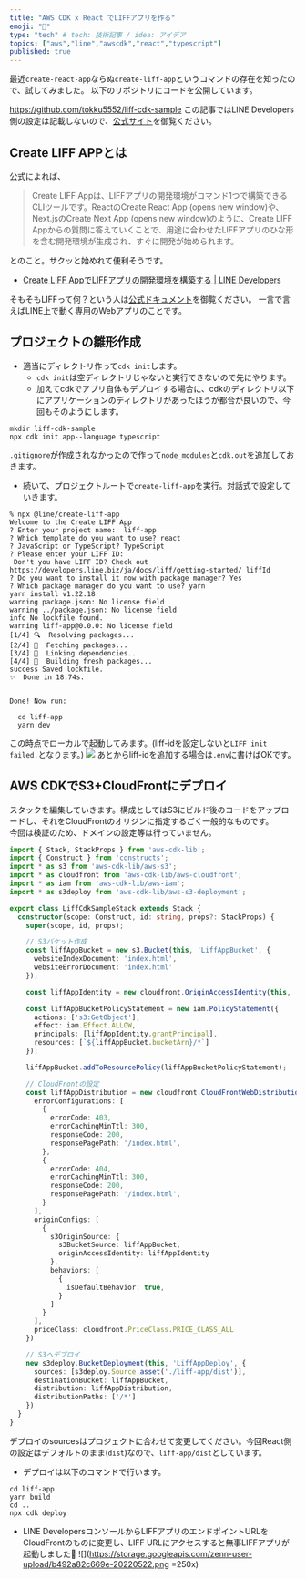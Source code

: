 ```yaml
---
title: "AWS CDK x React でLIFFアプリを作る"
emoji: "📑"
type: "tech" # tech: 技術記事 / idea: アイデア
topics: ["aws","line","awscdk","react","typescript"]
published: true
---
```


最近`create-react-app`ならぬ`create-liff-app`というコマンドの存在を知ったので、試してみました。
以下のリポジトリにコードを公開しています。

https://github.com/tokku5552/liff-cdk-sample
この記事ではLINE Developers側の設定は記載しないので、[公式サイト](https://developers.line.biz/ja/docs/liff/)を御覧ください。

## Create LIFF APPとは
公式によれば、
> Create LIFF Appは、LIFFアプリの開発環境がコマンド1つで構築できるCLIツールです。ReactのCreate React App (opens new window)や、Next.jsのCreate Next App (opens new window)のように、Create LIFF Appからの質問に答えていくことで、用途に合わせたLIFFアプリのひな形を含む開発環境が生成され、すぐに開発が始められます。

とのこと。サクッと始めれて便利そうです。
- [Create LIFF AppでLIFFアプリの開発環境を構築する | LINE Developers](https://developers.line.biz/ja/docs/liff/cli-tool-create-liff-app/)

そもそもLIFFって何？という人は[公式ドキュメント](https://developers.line.biz/ja/docs/liff/overview/)を御覧ください。
一言で言えばLINE上で動く専用のWebアプリのことです。

## プロジェクトの雛形作成
- 適当にディレクトリ作って`cdk init`します。
  - `cdk init`は空ディレクトリじゃないと実行できないので先にやります。
  - 加えてcdkでアプリ自体もデプロイする場合に、cdkのディレクトリ以下にアプリケーションのディレクトリがあったほうが都合が良いので、今回もそのようにします。
```
mkdir liff-cdk-sample
npx cdk init app--language typescript
```
`.gitignore`が作成されなかったので作って`node_modules`と`cdk.out`を追加しておきます。
- 続いて、プロジェクトルートで`create-liff-app`を実行。対話式で設定していきます。
```vim:
% npx @line/create-liff-app
Welcome to the Create LIFF App
? Enter your project name:  liff-app
? Which template do you want to use? react
? JavaScript or TypeScript? TypeScript
? Please enter your LIFF ID: 
 Don't you have LIFF ID? Check out https://developers.line.biz/ja/docs/liff/getting-started/ liffId
? Do you want to install it now with package manager? Yes
? Which package manager do you want to use? yarn
yarn install v1.22.18
warning package.json: No license field
warning ../package.json: No license field
info No lockfile found.
warning liff-app@0.0.0: No license field
[1/4] 🔍  Resolving packages...
[2/4] 🚚  Fetching packages...
[3/4] 🔗  Linking dependencies...
[4/4] 🔨  Building fresh packages...
success Saved lockfile.
✨  Done in 18.74s.


Done! Now run: 

  cd liff-app
  yarn dev
```
この時点でローカルで起動してみます。(liff-idを設定しないと`LIFF init failed.`となります。)
![](https://storage.googleapis.com/zenn-user-upload/1e38b114ba90-20220522.png)
あとからliff-idを追加する場合は`.env`に書けばOKです。

## AWS CDKでS3+CloudFrontにデプロイ
スタックを編集していきます。構成としてはS3にビルド後のコードをアップロードし、それをCloudFrontのオリジンに指定するごく一般的なものです。  
今回は検証のため、ドメインの設定等は行っていません。
```typescript:lib/liff-cdk-sample-stack.ts
import { Stack, StackProps } from 'aws-cdk-lib';
import { Construct } from 'constructs';
import * as s3 from 'aws-cdk-lib/aws-s3';
import * as cloudfront from 'aws-cdk-lib/aws-cloudfront';
import * as iam from 'aws-cdk-lib/aws-iam';
import * as s3deploy from 'aws-cdk-lib/aws-s3-deployment';

export class LiffCdkSampleStack extends Stack {
  constructor(scope: Construct, id: string, props?: StackProps) {
    super(scope, id, props);

    // S3バケット作成
    const liffAppBucket = new s3.Bucket(this, 'LiffAppBucket', {
      websiteIndexDocument: 'index.html',
      websiteErrorDocument: 'index.html'
    });

    const liffAppIdentity = new cloudfront.OriginAccessIdentity(this, 'LiffAppIdentity');

    const liffAppBucketPolicyStatement = new iam.PolicyStatement({
      actions: ['s3:GetObject'],
      effect: iam.Effect.ALLOW,
      principals: [liffAppIdentity.grantPrincipal],
      resources: [`${liffAppBucket.bucketArn}/*`]
    });

    liffAppBucket.addToResourcePolicy(liffAppBucketPolicyStatement);

    // CloudFrontの設定
    const liffAppDistribution = new cloudfront.CloudFrontWebDistribution(this, 'LiffAppDistribution', {
      errorConfigurations: [
        {
          errorCode: 403,
          errorCachingMinTtl: 300,
          responseCode: 200,
          responsePagePath: '/index.html',
        },
        {
          errorCode: 404,
          errorCachingMinTtl: 300,
          responseCode: 200,
          responsePagePath: '/index.html',
        }
      ],
      originConfigs: [
        {
          s3OriginSource: {
            s3BucketSource: liffAppBucket,
            originAccessIdentity: liffAppIdentity
          },
          behaviors: [
            {
              isDefaultBehavior: true,
            }
          ]
        }
      ],
      priceClass: cloudfront.PriceClass.PRICE_CLASS_ALL
    })

    // S3へデプロイ
    new s3deploy.BucketDeployment(this, 'LiffAppDeploy', {
      sources: [s3deploy.Source.asset('./liff-app/dist')],
      destinationBucket: liffAppBucket,
      distribution: liffAppDistribution,
      distributionPaths: ['/*']
    })
  }
}
```

デプロイのsourcesはプロジェクトに合わせて変更してください。今回React側の設定はデフォルトのまま(`dist`)なので、`liff-app/dist`としています。

- デプロイは以下のコマンドで行います。
```shell:
cd liff-app
yarn build
cd ..
npx cdk deploy
```

- LINE DevelopersコンソールからLIFFアプリのエンドポイントURLをCloudFrontのものに変更し、LIFF URLにアクセスすると無事LIFFアプリが起動しました🎉
![](https://storage.googleapis.com/zenn-user-upload/b492a82c669e-20220522.png =250x)